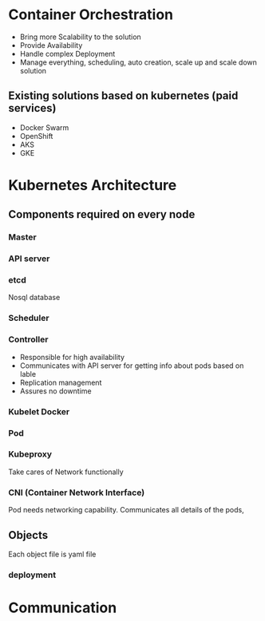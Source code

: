 # Container Orchestration

- Bring more Scalability to the solution
- Provide Availability
- Handle complex Deployment
- Manage everything, scheduling, auto creation, scale up and scale down solution

## Existing solutions based on kubernetes (paid services)

- Docker Swarm
- OpenShift
- AKS
- GKE

# Kubernetes Architecture

## Components required on every node

### Master

### API server

### etcd 
Nosql database

###  Scheduler

### Controller

- Responsible for high availability
- Communicates with API server for getting info about pods based on lable
- Replication management
- Assures no downtime

### Kubelet Docker

### Pod

### Kubeproxy

Take cares of Network functionally

### CNI (Container Network Interface)

Pod needs networking capability. 
Communicates all details of the pods, 

## Objects

Each object file is yaml file

### deployment


# Communication
